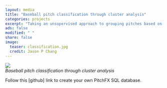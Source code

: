 ```yaml
---                                                                             
layout: media                                                                   
title: "Baseball pitch classification through cluster analysis"
categories: projects
excerpt: "Taking an unsupervised approach to grouping pitches based on trajectory information."
ads: false                                                                       
modified: " "
share: false
image:
  teaser: classification.jpg
  credit: Jason P Chang
---                                                                             
```


<img src="{{ site.url }}/images/{{page.image.teaser}}" /> 

<div><em>Baseball pitch classification through cluster analysis</em></div>
<p>
Follow this [github] link to create your own PitchFX SQL database.
</p>
